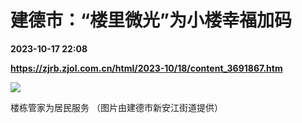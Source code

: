 # 建德市：“楼里微光”为小楼幸福加码

**2023-10-17 22:08**

**https://zjrb.zjol.com.cn/html/2023-10/18/content_3691867.htm**

![](https://zjrb.zjol.com.cn/images/2023-10/18/zjrb2023101800008v03b002.jpg)

楼栋管家为居民服务 （图片由建德市新安江街道提供）